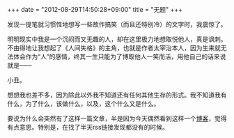 +++
date = "2012-08-29T14:50:28+09:00"
title = "无题"
+++

发现一提笔就习惯性地想写一些故作搞笑（而且还特别冷）的文字时，我震惊了。

<!--more-->

明明现实中我是一个沉闷而又无趣的人，却在这里极力地想取悦他人，真是讽刺。不由得地让我想起了《人间失格》的主角，也就是作者太宰治本人，因为生来就无法体会作为“人”的感情，终其一生只能为了博取他人一笑而活，用他自己的话来说就是——

小丑。

想想我也差不多，因为除此以外我不知道还有任何其他生存的形式。我不知道我有什么，为了什么，该做什么，以及，这个什么又是什么。

要说为什么会突然有了这样一篇文章，半是因为今天偶然看到这样一个[博客](http://blog.liulonnie.net/)，觉得有点意思。特别是，在找了半天rss链接发现都没有的时候。
